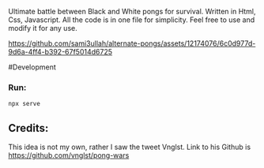 Ultimate battle between Black and White pongs for survival. Written in Html, Css, Javascript. All the code is in one file for simplicity. Feel free to use and modify it for any use.


https://github.com/sami3ullah/alternate-pongs/assets/12174076/6c0d977d-9d6a-4ff4-b392-67f5014d6725



#Development

### Run:
```npx serve```

## Credits:
This idea is not my own, rather I saw the tweet Vnglst. Link to his Github is https://github.com/vnglst/pong-wars
